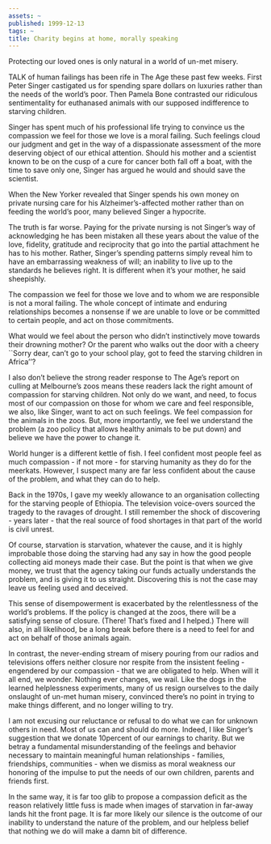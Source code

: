```yaml
---
assets: ~
published: 1999-12-13
tags: ~
title: Charity begins at home, morally speaking
---
```

Protecting our loved ones is only natural in a world of un-met misery.

TALK of human failings has been rife in The Age these past few weeks.
First Peter Singer castigated us for spending spare dollars on luxuries
rather than the needs of the world’s poor. Then Pamela Bone contrasted
our ridiculous sentimentality for euthanased animals with our supposed
indifference to starving children.

Singer has spent much of his professional life trying to convince us the
compassion we feel for those we love is a moral failing. Such feelings
cloud our judgment and get in the way of a dispassionate assessment of
the more deserving object of our ethical attention. Should his mother
and a scientist known to be on the cusp of a cure for cancer both fall
off a boat, with the time to save only one, Singer has argued he would
and should save the scientist.

When the New Yorker revealed that Singer spends his own money on private
nursing care for his Alzheimer’s-affected mother rather than on feeding
the world’s poor, many believed Singer a hypocrite.

The truth is far worse. Paying for the private nursing is not Singer’s
way of acknowledging he has been mistaken all these years about the
value of the love, fidelity, gratitude and reciprocity that go into the
partial attachment he has to his mother. Rather, Singer’s spending
patterns simply reveal him to have an embarrassing weakness of will; an
inability to live up to the standards he believes right. It is different
when it’s your mother, he said sheepishly.

The compassion we feel for those we love and to whom we are responsible
is not a moral failing. The whole concept of intimate and enduring
relationships becomes a nonsense if we are unable to love or be
committed to certain people, and act on those commitments.

What would we feel about the person who didn’t instinctively move
towards their drowning mother? Or the parent who walks out the door with
a cheery \`\`Sorry dear, can’t go to your school play, got to feed the
starving children in Africa’’?

I also don’t believe the strong reader response to The Age’s report on
culling at Melbourne’s zoos means these readers lack the right amount of
compassion for starving children. Not only do we want, and need, to
focus most of our compassion on those for whom we care and feel
responsible, we also, like Singer, want to act on such feelings. We feel
compassion for the animals in the zoos. But, more importantly, we feel
we understand the problem (a zoo policy that allows healthy animals to
be put down) and believe we have the power to change it.

World hunger is a different kettle of fish. I feel confident most people
feel as much compassion - if not more - for starving humanity as they do
for the meerkats. However, I suspect many are far less confident about
the cause of the problem, and what they can do to help.

Back in the 1970s, I gave my weekly allowance to an organisation
collecting for the starving people of Ethiopia. The television
voice-overs sourced the tragedy to the ravages of drought. I still
remember the shock of discovering - years later - that the real source
of food shortages in that part of the world is civil unrest.

Of course, starvation is starvation, whatever the cause, and it is
highly improbable those doing the starving had any say in how the good
people collecting aid moneys made their case. But the point is that when
we give money, we trust that the agency taking our funds actually
understands the problem, and is giving it to us straight. Discovering
this is not the case may leave us feeling used and deceived.

This sense of disempowerment is exacerbated by the relentlessness of the
world’s problems. If the policy is changed at the zoos, there will be a
satisfying sense of closure. (There! That’s fixed and I helped.) There
will also, in all likelihood, be a long break before there is a need to
feel for and act on behalf of those animals again.

In contrast, the never-ending stream of misery pouring from our radios
and televisions offers neither closure nor respite from the insistent
feeling - engendered by our compassion - that we are obligated to help.
When will it all end, we wonder. Nothing ever changes, we wail. Like the
dogs in the learned helplessness experiments, many of us resign
ourselves to the daily onslaught of un-met human misery, convinced
there’s no point in trying to make things different, and no longer
willing to try.

I am not excusing our reluctance or refusal to do what we can for
unknown others in need. Most of us can and should do more. Indeed, I
like Singer’s suggestion that we donate 10percent of our earnings to
charity. But we betray a fundamental misunderstanding of the feelings
and behavior necessary to maintain meaningful human relationships -
families, friendships, communities - when we dismiss as moral weakness
our honoring of the impulse to put the needs of our own children,
parents and friends first.

In the same way, it is far too glib to propose a compassion deficit as
the reason relatively little fuss is made when images of starvation in
far-away lands hit the front page. It is far more likely our silence is
the outcome of our inability to understand the nature of the problem,
and our helpless belief that nothing we do will make a damn bit of
difference.